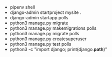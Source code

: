 * pipenv shell
* django-admin startproject mysite .
* django-admin startapp polls
* python3 manage.py migrate
* python3 manage.py makemigrations polls
* python3 manage.py migrate polls
* python3 manage.py createsuperuser
* python3 manage.py test polls
* python3 -c "import django; print(django.__path__)"